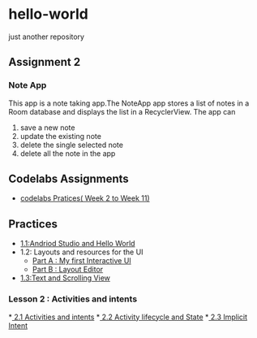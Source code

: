 # hello-world
just another repository
## Assignment 2
### Note App
This app is a note taking app.The NoteApp app stores a list of notes in a Room database and displays the list in a RecyclerView. The app can 
1. save a new note
2. update the existing note
3. delete the single selected note
4. delete all the note in the app

## Codelabs Assignments 
* <a href="/assignments/assignmets.md"> codelabs Pratices( Week 2 to Week 11)</a>

## Practices

* <a href="/assignments/helloworl.md">  1.1:Andriod Studio and Hello World</a>
* 1.2: Layouts and resources for the UI
    * <a href="/assignments/firstUI.md">  Part A :  My first Interactive UI</a>
    * <a href="/assignments/layouteditor.md">  Part B :  Layout Editor</a>
* <a href="/images/Text and scrolling view.png">  1.3:Text and Scrolling View</a>
### Lesson 2 : Activities and intents
*<a href="/assignments/Intent.md"> 2.1  Activities and intents</a>
*<a href="/assignments/Intent.md"> 2.2  Activity lifecycle and State</a>
*<a href="/assignments/implicitIntent.md"> 2.3  Implicit Intent</a>
